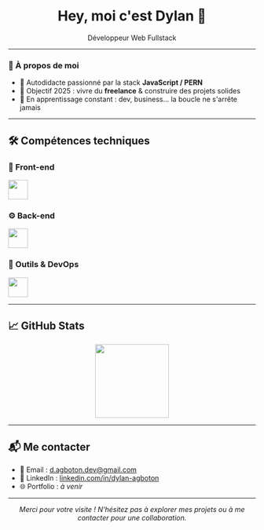 <h1 align="center">Hey, moi c'est Dylan 👋</h1>

<p align="center">
  Développeur Web Fullstack 
</p>

---

### 🚀 À propos de moi

- 🔧 Autodidacte passionné par la stack **JavaScript / PERN**
- 🎯 Objectif 2025 : vivre du **freelance** & construire des projets solides
- 🧠 En apprentissage constant : dev, business... la boucle ne s'arrête jamais


---

## 🛠️ Compétences techniques

### 🎨 Front-end
<p align="left">
  <img src="https://skillicons.dev/icons?i=html,css,js,ts,react,redux,sass,bootstrap" height="40"/>
</p>

### ⚙️ Back-end
<p align="left">
  <img src="https://skillicons.dev/icons?i=nodejs,express,postgres,sequelize,mongodb" height="40"/>
</p>

### 🧰 Outils & DevOps
<p align="left">
  <img src="https://skillicons.dev/icons?i=docker,git,github,vscode,linux,firebase,npm,yarn" height="40"/>
</p>

---

## 📈 GitHub Stats

<p align="center">
  <img src="https://github-readme-stats.vercel.app/api/top-langs?username=AtticaWebDev&layout=compact&card_width=320&langs_count=5&theme=dracula&hide_border=false" height="150"/>
</p>

---

## 📬 Me contacter

- 📧 Email : d.agboton.dev@gmail.com  
- 💼 LinkedIn : [linkedin.com/in/dylan-agboton](https://www.linkedin.com/in/dylan-agboton)  
- 🌐 Portfolio : *à venir*

---

<p align="center"><em>Merci pour votre visite ! N'hésitez pas à explorer mes projets ou à me contacter pour une collaboration.</em></p>
